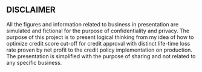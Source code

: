 ## DISCLAIMER
All the figures and information related to business in presentation are simulated and fictional for the purpose of confidentiality and privacy. 
The purpose of this project is to present logical thinking from my idea of how to optimize credit score cut-off for credit approval with distinct life-time loss rate proven by net profit to the credit policy implementation on production.
The presentation is simplified with the purpose of sharing and not related to any specific business.  

